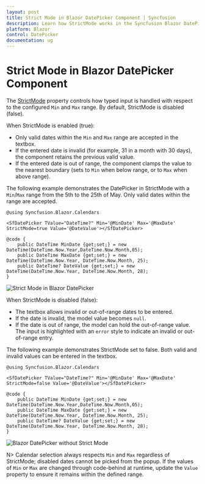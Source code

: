 ```yaml
---
layout: post
title: Strict Mode in Blazor DatePicker Component | Syncfusion
description: Learn how StrictMode works in the Syncfusion Blazor DatePicker, including behavior for invalid and out-of-range input with Min and Max dates.
platform: Blazor
control: DatePicker
documentation: ug
---
```


# Strict Mode in Blazor DatePicker Component

The [StrictMode](https://help.syncfusion.com/cr/blazor/Syncfusion.Blazor.Calendars.SfDatePicker-1.html#Syncfusion_Blazor_Calendars_SfDatePicker_1_StrictMode) property controls how typed input is handled with respect to the configured `Min` and `Max` range. By default, StrictMode is disabled (false).

When StrictMode is enabled (true):
- Only valid dates within the `Min` and `Max` range are accepted in the textbox.
- If the entered date is invalid (for example, 31 in a month with 30 days), the component retains the previous valid value.
- If the entered date is out of range, the component clamps the value to the nearest boundary (sets to `Min` when below range, or to `Max` when above range).

The following example demonstrates the DatePicker in StrictMode with a `Min`/`Max` range from the 5th to the 25th of May. Only valid dates within the range are accepted.

```cshtml
@using Syncfusion.Blazor.Calendars

<SfDatePicker TValue="DateTime?" Min='@MinDate' Max='@MaxDate' StrictMode=true Value='@DateValue'></SfDatePicker>

@code {
    public DateTime MinDate {get;set;} = new DateTime(DateTime.Now.Year,DateTime.Now.Month,05);
    public DateTime MaxDate {get;set;} = new DateTime(DateTime.Now.Year, DateTime.Now.Month, 25);
    public DateTime? DateValue {get;set;} = new DateTime(DateTime.Now.Year, DateTime.Now.Month, 28);
}
```

![Strict Mode in Blazor DatePicker](./images/blazor-datepicker-strict-mode.png)

When StrictMode is disabled (false):
- The textbox allows invalid or out-of-range dates to be entered.
- If the date is invalid, the model value becomes `null`.
- If the date is out of range, the model can hold the out-of-range value. The input is highlighted with an `error` style to indicate an invalid or out-of-range entry.

The following example demonstrates StrictMode set to false. Both valid and invalid values can be entered in the textbox.

```cshtml
@using Syncfusion.Blazor.Calendars

<SfDatePicker TValue="DateTime?" Min='@MinDate' Max='@MaxDate' StrictMode=false Value='@DateValue'></SfDatePicker>

@code {
    public DateTime MinDate {get;set;} = new DateTime(DateTime.Now.Year,DateTime.Now.Month,05);
    public DateTime MaxDate {get;set;} = new DateTime(DateTime.Now.Year, DateTime.Now.Month, 25);
    public DateTime? DateValue {get;set;} = new DateTime(DateTime.Now.Year, DateTime.Now.Month, 28);
}
```

![Blazor DatePicker without Strict Mode](./images/blazor-datepicker-without-strict-mode.png)

N> Calendar selection always respects `Min` and `Max` regardless of StrictMode; disabled dates cannot be picked from the popup. If the values of `Min` or `Max` are changed through code-behind at runtime, update the `Value` property to ensure it remains within the defined range.
